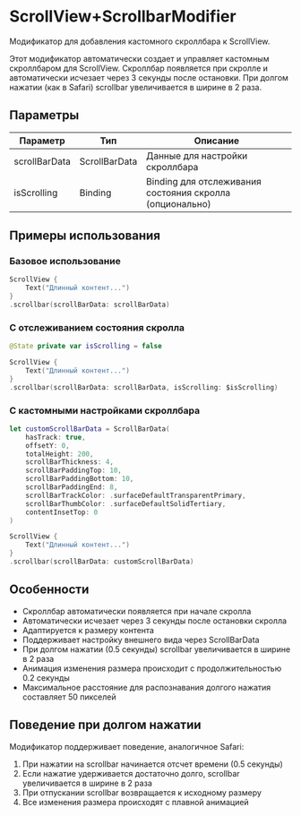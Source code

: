 # ScrollView+ScrollbarModifier

Модификатор для добавления кастомного скроллбара к ScrollView.

Этот модификатор автоматически создает и управляет кастомным скроллбаром для ScrollView.
Скроллбар появляется при скролле и автоматически исчезает через 3 секунды после остановки.
При долгом нажатии (как в Safari) scrollbar увеличивается в ширине в 2 раза.

## Параметры

| Параметр | Тип | Описание |
|----------|-----|-----------|
| scrollBarData | ScrollBarData | Данные для настройки скроллбара |
| isScrolling | Binding<Bool> | Binding для отслеживания состояния скролла (опционально) |

## Примеры использования

### Базовое использование
```swift
ScrollView {
    Text("Длинный контент...")
}
.scrollbar(scrollBarData: scrollBarData)
```

### С отслеживанием состояния скролла
```swift
@State private var isScrolling = false

ScrollView {
    Text("Длинный контент...")
}
.scrollbar(scrollBarData: scrollBarData, isScrolling: $isScrolling)
```

### С кастомными настройками скроллбара
```swift
let customScrollBarData = ScrollBarData(
    hasTrack: true,
    offsetY: 0,
    totalHeight: 200,
    scrollBarThickness: 4,
    scrollBarPaddingTop: 10,
    scrollBarPaddingBottom: 10,
    scrollBarPaddingEnd: 8,
    scrollBarTrackColor: .surfaceDefaultTransparentPrimary,
    scrollBarThumbColor: .surfaceDefaultSolidTertiary,
    contentInsetTop: 0
)

ScrollView {
    Text("Длинный контент...")
}
.scrollbar(scrollBarData: customScrollBarData)
```

## Особенности

- Скроллбар автоматически появляется при начале скролла
- Автоматически исчезает через 3 секунды после остановки скролла
- Адаптируется к размеру контента
- Поддерживает настройку внешнего вида через ScrollBarData
- При долгом нажатии (0.5 секунды) scrollbar увеличивается в ширине в 2 раза
- Анимация изменения размера происходит с продолжительностью 0.2 секунды
- Максимальное расстояние для распознавания долгого нажатия составляет 50 пикселей

## Поведение при долгом нажатии

Модификатор поддерживает поведение, аналогичное Safari:
1. При нажатии на scrollbar начинается отсчет времени (0.5 секунды)
2. Если нажатие удерживается достаточно долго, scrollbar увеличивается в ширине в 2 раза
3. При отпускании scrollbar возвращается к исходному размеру
4. Все изменения размера происходят с плавной анимацией 